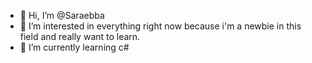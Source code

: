 - 👋 Hi, I’m @Saraebba
- 👀 I’m interested in everything right now because i'm a newbie in this field and really want to learn.
- 🌱 I’m currently learning c#

<!---
Saraebba/Saraebba is a ✨ special ✨ repository because its `README.md` (this file) appears on your GitHub profile.
You can click the Preview link to take a look at your changes.
--->
